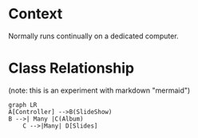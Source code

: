 # Context
Normally runs continually on a dedicated computer.

# Class Relationship

(note: this is an experiment with markdown "mermaid")
```mermaid
graph LR
A[Controller] -->B(SlideShow)
B -->| Many |C(Album)
    C -->|Many| D[Slides]
```